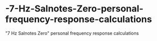 # -7-Hz-Salnotes-Zero-personal-frequency-response-calculations
"7 Hz Salnotes Zero" personal frequency response calculations
